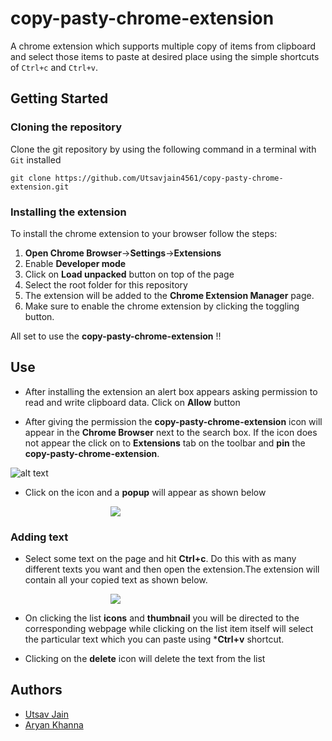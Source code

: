 # copy-pasty-chrome-extension 
A chrome extension which supports multiple copy of items from clipboard and select those items to paste at desired place using the simple shortcuts of `Ctrl+c` and `Ctrl+v`.

## Getting Started
### Cloning the repository
Clone the git repository by using the following command in a terminal with `Git` installed
```
git clone https://github.com/Utsavjain4561/copy-pasty-chrome-extension.git
```
### Installing the extension
To install the chrome extension to your browser follow the steps:
1. **Open Chrome Browser**->**Settings**->**Extensions**
2. Enable **Developer mode** 
3. Click on **Load unpacked** button on top of the page
4. Select the root folder for this repository
5. The extension will be added to the **Chrome Extension Manager** page.
6. Make sure to enable the chrome extension by clicking the toggling button.

All set to use the **copy-pasty-chrome-extension** !!

## Use

- After installing the extension an alert box appears asking permission to read and write clipboard data. Click on **Allow** button

- After giving the permission the  **copy-pasty-chrome-extension** icon will appear in the **Chrome Browser** next to the search box. If the icon does not appear the click on to **Extensions** tab on the toolbar and **pin** the **copy-pasty-chrome-extension**.

![alt text](https://i.imgur.com/Trs57ZM.png)

- Click on the icon and a **popup** will appear as shown below
<div>
<img style="margin-left:10rem"src="https://i.imgur.com/6o0cvf2.png"/>
</div>

### Adding text 
 
 - Select some text on the page and hit **Ctrl+c**. Do this with as many different texts you want and then open the extension.The extension will contain all your copied text as shown below.
 
<div>
<img style="margin-left:10rem"src="https://i.imgur.com/Fm2U7Kh.png"/>
</div>

- On clicking the list **icons** and **thumbnail** you will be directed to the corresponding webpage while clicking on the list item itself will select the particular text which you can paste using ***Ctrl+v** shortcut.

- Clicking on the **delete** icon will delete the text from the list

## Authors

- [Utsav Jain](https://github.com/Utsavjain4561)
- [Aryan Khanna](https://github.com/Netfreak21)



